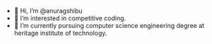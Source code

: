 - 👋 Hi, I’m @anuragshibu
- 👀 I’m interested in competitive coding.
- 🌱 I’m currently pursuing computer science engineering degree at heritage institute of technology.

<!---
anuragkuamr/anuragkumar is a ✨ special ✨ repository because its `README.md` (this file) appears on your GitHub profile.
You can click the Preview link to take a look at your changes.
--->
